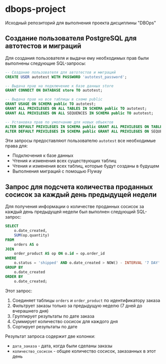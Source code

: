 # dbops-project
Исходный репозиторий для выполнения проекта дисциплины "DBOps"

## Создание пользователя PostgreSQL для автотестов и миграций

Для создания пользователя и выдачи ему необходимых прав были выполнены следующие SQL-запросы:

```sql
-- Создание пользователя для автотестов и миграций
CREATE USER autotest WITH PASSWORD 'autotest_password';

-- Выдача прав на подключение к базе данных store
GRANT CONNECT ON DATABASE store TO autotest;

-- Выдача прав на все таблицы в схеме public
GRANT USAGE ON SCHEMA public TO autotest;
GRANT ALL PRIVILEGES ON ALL TABLES IN SCHEMA public TO autotest;
GRANT ALL PRIVILEGES ON ALL SEQUENCES IN SCHEMA public TO autotest;

-- Установка прав по умолчанию для новых объектов
ALTER DEFAULT PRIVILEGES IN SCHEMA public GRANT ALL PRIVILEGES ON TABLES TO autotest;
ALTER DEFAULT PRIVILEGES IN SCHEMA public GRANT ALL PRIVILEGES ON SEQUENCES TO autotest;
```

Эти запросы предоставляют пользователю `autotest` все необходимые права для:
- Подключения к базе данных
- Чтения и изменения всех существующих таблиц
- Чтения и изменения всех таблиц, которые будут созданы в будущем
- Выполнения миграций с помощью Flyway

## Запрос для подсчета количества проданных сосисок за каждый день предыдущей недели

Для получения информации о количестве проданных сосисок за каждый день предыдущей недели был выполнен следующий SQL-запрос:

```sql
SELECT 
    o.date_created,
    SUM(op.quantity)
FROM 
    orders AS o
JOIN 
    order_product AS op ON o.id = op.order_id
WHERE 
    o.status = 'shipped' AND o.date_created > NOW() - INTERVAL '7 DAY'
GROUP BY 
    o.date_created
ORDER BY 
    o.date_created;
```

Этот запрос:
1. Соединяет таблицы `orders` и `order_product` по идентификатору заказа
2. Фильтрует заказы только за предыдущую неделю (7 дней до вчерашнего дня)
3. Группирует результаты по дате заказа
4. Суммирует количество сосисок для каждого дня
5. Сортирует результаты по дате

Результат запроса содержит две колонки:
- `дата_заказа` - дата, когда были сделаны заказы
- `количество_сосисок` - общее количество сосисок, заказанных в этот день
